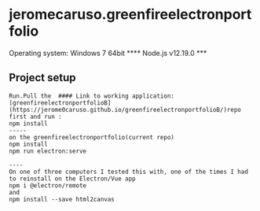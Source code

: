 # jeromecaruso.greenfireelectronportfolio
Operating system: Windows 7 64bit
**** Node.js v12.19.0  ***

## Project setup
```
Run.Pull the  #### Link to working application: [greenfireelectronportfolioB](https://jerome0caruso.github.io/greenfireelectronportfolioB/)repo first and run :
npm install
-----
on the greenfireelectronportfolio(current repo)
npm install
npm run electron:serve

----
On one of three computers I tested this with, one of the times I had to reinstall on the Electron/Vue app
npm i @electron/remote
and 
npm install --save html2canvas




